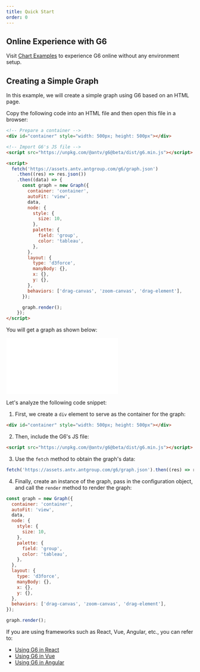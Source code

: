 ```yaml
---
title: Quick Start
order: 0
---
```


## Online Experience with G6

Visit [Chart Examples](/en/examples) to experience G6 online without any environment setup.

## Creating a Simple Graph

In this example, we will create a simple graph using G6 based on an HTML page.

Copy the following code into an HTML file and then open this file in a browser:

```html
<!-- Prepare a container -->
<div id="container" style="width: 500px; height: 500px"></div>

<!-- Import G6's JS file -->
<script src="https://unpkg.com/@antv/g6@beta/dist/g6.min.js"></script>

<script>
  fetch('https://assets.antv.antgroup.com/g6/graph.json')
    .then((res) => res.json())
    .then((data) => {
      const graph = new Graph({
        container: 'container',
        autoFit: 'view',
        data,
        node: {
          style: {
            size: 10,
          },
          palette: {
            field: 'group',
            color: 'tableau',
          },
        },
        layout: {
          type: 'd3force',
          manyBody: {},
          x: {},
          y: {},
        },
        behaviors: ['drag-canvas', 'zoom-canvas', 'drag-element'],
      });

      graph.render();
    });
</script>
```

You will get a graph as shown below:

<embed src="@/docs/manual/getting-started-common/quick-start/simple-graph.md"></embed>

Let's analyze the following code snippet:

1. First, we create a `div` element to serve as the container for the graph:

```html
<div id="container" style="width: 500px; height: 500px"></div>
```

2. Then, include the G6's JS file:

```html
<script src="https://unpkg.com/@antv/g6@beta/dist/g6.min.js"></script>
```

3. Use the `fetch` method to obtain the graph's data:

```js
fetch('https://assets.antv.antgroup.com/g6/graph.json').then((res) => res.json());
```

4. Finally, create an instance of the graph, pass in the configuration object, and call the `render` method to render the graph:

```js
const graph = new Graph({
  container: 'container',
  autoFit: 'view',
  data,
  node: {
    style: {
      size: 10,
    },
    palette: {
      field: 'group',
      color: 'tableau',
    },
  },
  layout: {
    type: 'd3force',
    manyBody: {},
    x: {},
    y: {},
  },
  behaviors: ['drag-canvas', 'zoom-canvas', 'drag-element'],
});

graph.render();
```

If you are using frameworks such as React, Vue, Angular, etc., you can refer to:

- [Using G6 in React](./integration/react)
- [Using G6 in Vue](./integration/vue)
- [Using G6 in Angular](./integration/angular)
